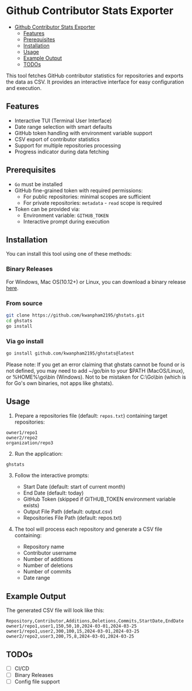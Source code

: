 # Github Contributor Stats Exporter

<!--toc:start-->

- [Github Contributor Stats Exporter](#github-contributor-stats-exporter)
  - [Features](#features)
  - [Prerequisites](#prerequisites)
  - [Installation](#installation)
  - [Usage](#usage)
  - [Example Output](#example-output)
  - [TODOs](#todos)
  <!--toc:end-->

This tool fetches GitHub contributor statistics for repositories and exports the data as CSV. It provides an interactive interface for easy configuration and execution.

## Features

- Interactive TUI (Terminal User Interface)
- Date range selection with smart defaults
- GitHub token handling with environment variable support
- CSV export of contributor statistics
- Support for multiple repositories processing
- Progress indicator during data fetching

## Prerequisites

- `Go` must be installed
- GitHub fine-grained token with required permissions:
  - For public repositories: minimal scopes are sufficient
  - For private repositories: `metadata` - `read` scope is required
- Token can be provided via:
  - Environment variable: `GITHUB_TOKEN`
  - Interactive prompt during execution

## Installation

You can install this tool using one of these methods:

### Binary Releases

For Windows, Mac OS(10.12+) or Linux, you can download a binary release [here](../../releases).

### From source

```bash
git clone https://github.com/kwanpham2195/ghstats.git
cd ghstats
go install
```

### Via go install

```bash
go install github.com/kwanpham2195/ghstats@latest
```

Please note: If you get an error claiming that ghstats cannot be found or is not defined, you may need to add ~/go/bin to your $PATH (MacOS/Linux), or %HOME%\go\bin (Windows). Not to be mistaken for C:\Go\bin (which is for Go's own binaries, not apps like ghstats).

## Usage

1. Prepare a repositories file (default: `repos.txt`) containing target repositories:

```
owner1/repo1
owner2/repo2
organization/repo3
```

2. Run the application:

```bash
ghstats
```

3. Follow the interactive prompts:

   - Start Date (default: start of current month)
   - End Date (default: today)
   - GitHub Token (skipped if GITHUB_TOKEN environment variable exists)
   - Output File Path (default: output.csv)
   - Repositories File Path (default: repos.txt)

4. The tool will process each repository and generate a CSV file containing:
   - Repository name
   - Contributor username
   - Number of additions
   - Number of deletions
   - Number of commits
   - Date range

## Example Output

The generated CSV file will look like this:

```csv
Repository,Contributor,Additions,Deletions,Commits,StartDate,EndDate
owner1/repo1,user1,150,50,10,2024-03-01,2024-03-25
owner1/repo1,user2,300,100,15,2024-03-01,2024-03-25
owner2/repo2,user3,200,75,8,2024-03-01,2024-03-25
```

## TODOs

- [ ] CI/CD
- [ ] Binary Releases
- [ ] Config file support
